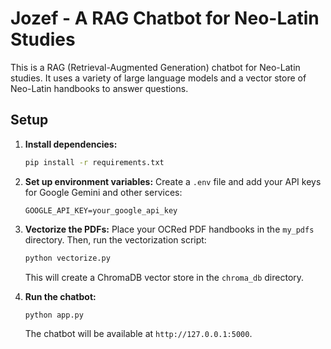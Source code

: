 # Jozef - A RAG Chatbot for Neo-Latin Studies

This is a RAG (Retrieval-Augmented Generation) chatbot for Neo-Latin studies. It uses a variety of large language models and a vector store of Neo-Latin handbooks to answer questions.

## Setup

1. **Install dependencies:**
   ```bash
   pip install -r requirements.txt
   ```
2. **Set up environment variables:**
   Create a `.env` file and add your API keys for Google Gemini and other services:
   ```
   GOOGLE_API_KEY=your_google_api_key
   ```
3. **Vectorize the PDFs:**
   Place your OCRed PDF handbooks in the `my_pdfs` directory. Then, run the vectorization script:
   ```bash
   python vectorize.py
   ```
   This will create a ChromaDB vector store in the `chroma_db` directory.

4. **Run the chatbot:**
   ```bash
   python app.py
   ```
   The chatbot will be available at `http://127.0.0.1:5000`.
